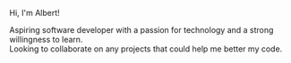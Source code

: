 
Hi, I'm Albert!  

Aspiring software developer with a passion for technology and a strong willingness to learn. 
<br/>
Looking to collaborate on any projects that could help me better my code.

  

